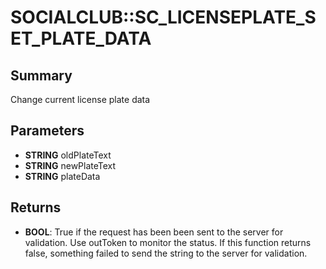 # SOCIALCLUB::SC_LICENSEPLATE_SET_PLATE_DATA

## Summary
Change current license plate data

## Parameters
* **STRING** oldPlateText
* **STRING** newPlateText
* **STRING** plateData

## Returns
* **BOOL**:
True if the request has been been sent to the server for validation.
 Use outToken to
monitor the status.
If this function returns false, something failed to send the string to the server for
validation.